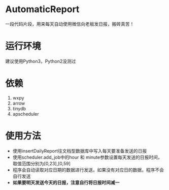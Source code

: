# AutomaticReport
一段代码片段，用来每天自动使用微信向老板发日报，搬砖真苦！
# 运行环境
建议使用Python3，Python2没测过

# 依赖
1. wxpy
2. arrow
3. tinydb
4. apscheduler
# 使用方法
- 使用insertDailyReport往文档型数据库中写入每天要准备发送的日报
- 使用scheduler.add_job中的hour 和 minute参数设置每天发送的日报时间，取值范围分别为[0,23],[0,59]
- 程序会自动读取对应日期的数据进行发送，如果没有对应日的数据，程序不会自行发送
- **如果要明天发送今天的日报，注意自行将日报时间减一**
